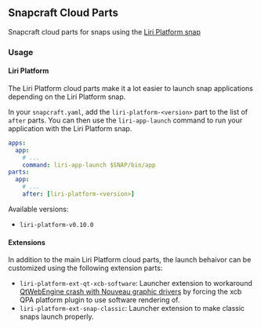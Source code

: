 ## Snapcraft Cloud Parts
Snapcraft cloud parts for snaps using the [Liri Platform snap](https://github.com/lirios/platform-snap)

### Usage

#### Liri Platform

The Liri Platform cloud parts make it a lot easier to launch snap applications
depending on the Liri Platform snap.

In your `snapcraft.yaml`, add the `liri-platform-<version>` part to the list of
`after` parts.
You can then use the `liri-app-launch` command to run your application with
the Liri Platform snap.
```yaml
apps:
  app:
    # ...
    command: liri-app-launch $SNAP/bin/app
parts:
  app:
    # ...
    after: [liri-platform-<version>]
```

Available versions:
  * `liri-platform-v0.10.0`

#### Extensions

In addition to the main Liri Platform cloud parts, the launch behaivor
can be customized using the following extension parts:

* `liri-platform-ext-qt-xcb-software`: Launcher extension to workaround
[QtWebEngine crash with Nouveau graphic drivers](https://bugreports.qt.io/browse/QTBUG-41242)
 by forcing the xcb QPA platform plugin to use software rendering of.
* `liri-platform-ext-snap-classic`: Launcher extension to make classic snaps
launch properly.

